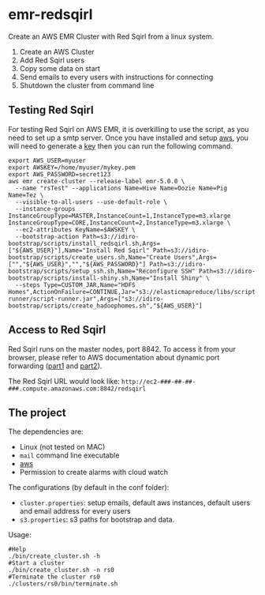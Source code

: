 # emr-redsqirl

Create an AWS EMR Cluster with Red Sqirl from a linux system.

1. Create an AWS Cluster
2. Add Red Sqirl users
3. Copy some data on start
3. Send emails to every users with instructions for connecting
4. Shutdown the cluster from command line

## Testing Red Sqirl

For testing Red Sqirl on AWS EMR, it is overkilling to use the script, as you need to set up a smtp server.
Once you have installed and setup [aws](http://docs.aws.amazon.com/cli/latest/userguide/installing.html), you will need to generate a [key](http://docs.aws.amazon.com/AWSEC2/latest/UserGuide/ec2-key-pairs.html)
then you can run the following command.

```
export AWS_USER=myuser
export AWSKEY=/home/myuser/mykey.pem
export AWS_PASSWORD=secret123
aws emr create-cluster --release-label emr-5.0.0 \
  --name "rsTest" --applications Name=Hive Name=Oozie Name=Pig Name=Tez \
  --visible-to-all-users --use-default-role \
  --instance-groups InstanceGroupType=MASTER,InstanceCount=1,InstanceType=m3.xlarge InstanceGroupType=CORE,InstanceCount=2,InstanceType=m3.xlarge \
  --ec2-attributes KeyName=$AWSKEY \
  --bootstrap-action Path=s3://idiro-bootstrap/scripts/install_redsqirl.sh,Args=["${AWS_USER}"],Name="Install Red Sqirl" Path=s3://idiro-bootstrap/scripts/create_users.sh,Name="Create Users",Args=["","${AWS_USER}","","${AWS_PASSWORD}"] Path=s3://idiro-bootstrap/scripts/setup_ssh.sh,Name="Reconfigure SSH" Path=s3://idiro-bootstrap/scripts/install-shiny.sh,Name="Install Shiny" \
  --steps Type=CUSTOM_JAR,Name="HDFS Homes",ActionOnFailure=CONTINUE,Jar="s3://elasticmapreduce/libs/script-runner/script-runner.jar",Args=["s3://idiro-bootstrap/scripts/create_hadoophomes.sh","${AWS_USER}"]
```

## Access to Red Sqirl

Red Sqirl runs on the master nodes, port 8842.
To access it from your browser, please refer to AWS documentation about dynamic port forwarding ([part1](http://docs.aws.amazon.com/ElasticMapReduce/latest/DeveloperGuide/emr-ssh-tunnel.html) and [part2](http://docs.aws.amazon.com/ElasticMapReduce/latest/DeveloperGuide/emr-connect-master-node-proxy.html)).

   The Red Sqirl URL would look like: `http://ec2-###-##-##-###.compute.amazonaws.com:8842/redsqirl`

## The project

The dependencies are:
* Linux (not tested on MAC)
* `mail` command line executable
* [aws](http://docs.aws.amazon.com/cli/latest/userguide/installing.html)
* Permission to create alarms with cloud watch

The configurations (by default in the conf folder):
* `cluster.properties`: setup emails, default aws instances, default users and email address for every users
* `s3.properties`: s3 paths for bootstrap and data.

Usage:
```
#Help
./bin/create_cluster.sh -h
#Start a cluster
./bin/create_cluster.sh -n rs0
#Terminate the cluster rs0
./clusters/rs0/bin/terminate.sh
```
